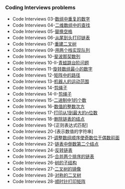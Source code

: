###  Coding Interviews problems

- Code Interviews 03-[数组中重复的数字](https://leetcode-cn.com/problems/shu-zu-zhong-zhong-fu-de-shu-zi-lcof/)
- Code Interviews 04-[二维数组中的查找](https://leetcode-cn.com/problems/er-wei-shu-zu-zhong-de-cha-zhao-lcof/)
- Code Interviews 05-[替换空格](https://leetcode-cn.com/problems/ti-huan-kong-ge-lcof/)
- Code Interviews 06-[从尾到头打印链表](https://leetcode-cn.com/problems/cong-wei-dao-tou-da-yin-lian-biao-lcof/)
- Code Interviews 07-[重建二叉树](https://leetcode-cn.com/problems/zhong-jian-er-cha-shu-lcof/)
- Code Interviews 09-[用两个栈实现队列](https://leetcode-cn.com/problems/yong-liang-ge-zhan-shi-xian-dui-lie-lcof/)
- Code Interviews 10-[斐波那契数列](https://leetcode-cn.com/problems/fei-bo-na-qi-shu-lie-lcof/)
- Code Interviews 10-II-[青蛙跳台阶问题](https://leetcode-cn.com/problems/qing-wa-tiao-tai-jie-wen-ti-lcof/)
- Code Interviews 11-[旋转数组最小的数字](https://leetcode-cn.com/problems/xuan-zhuan-shu-zu-de-zui-xiao-shu-zi-lcof/)
- Code Interviews 12-[矩阵中的路径](https://leetcode-cn.com/problems/ju-zhen-zhong-de-lu-jing-lcof/)
- Code Interviews 13-[机器人的运动范围](https://leetcode-cn.com/problems/ji-qi-ren-de-yun-dong-fan-wei-lcof/)
- Code Interviews 14-[剪绳子](https://leetcode-cn.com/problems/jian-sheng-zi-lcof/)
- Code Interviews 14-II-[剪绳子](https://leetcode-cn.com/problems/jian-sheng-zi-ii-lcof/)
- Code Interviews 15-[二进制中1的个数](https://leetcode-cn.com/problems/er-jin-zhi-zhong-1de-ge-shu-lcof/)
- Code Interviews 16-[数值的整数次方](https://leetcode-cn.com/problems/shu-zhi-de-zheng-shu-ci-fang-lcof/)
- Code Interviews 17-[打印从1到最大的n位数](https://leetcode-cn.com/problems/da-yin-cong-1dao-zui-da-de-nwei-shu-lcof/)
- Code Interviews 18-[删除链表的结点](https://leetcode-cn.com/problems/shan-chu-lian-biao-de-jie-dian-lcof/)
- Code Interviews 19-[正则表达式匹配]
- Code Interviews 20-[表示数值的字符串]
- Code Interviews 21-[调整数组顺序使奇数位于偶数前面](https://leetcode-cn.com/problems/diao-zheng-shu-zu-shun-xu-shi-qi-shu-wei-yu-ou-shu-qian-mian-lcof/)
- Code Interviews 22-[链表中倒数第二个结点](https://leetcode-cn.com/problems/lian-biao-zhong-dao-shu-di-kge-jie-dian-lcof/)
- Code Interviews 24-[反转链表](https://leetcode-cn.com/problems/fan-zhuan-lian-biao-lcof/)
- Code Interviews 25-[合并两个排序的链表](https://leetcode-cn.com/problems/he-bing-liang-ge-pai-xu-de-lian-biao-lcof/)
- Code Interviews 26-[树的子结构](https://leetcode-cn.com/problems/shu-de-zi-jie-gou-lcof/)
- Code Interviews 27-[二叉树的镜像](https://leetcode-cn.com/problems/er-cha-shu-de-jing-xiang-lcof/)
- Code Interviews 28-[对称的二叉树](https://leetcode-cn.com/problems/dui-cheng-de-er-cha-shu-lcof/)
- Code Interviews 28-[顺时针打印矩阵](https://leetcode-cn.com/problems/shun-shi-zhen-da-yin-ju-zhen-lcof/)
